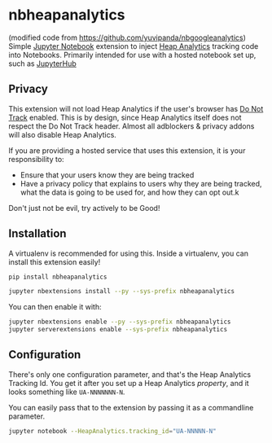 # nbheapanalytics
(modified code from https://github.com/yuvipanda/nbgoogleanalytics)
Simple [Jupyter Notebook](http://jupyter.org/) extension to inject
[Heap Analytics](https://www.google.com/analytics/) tracking code into
Notebooks. Primarily intended for use with a hosted notebook set up,
such as [JupyterHub](https://github.com/jupyterhub/jupyterhub/)

## Privacy

This extension will not load Heap Analytics if the user's browser
has [Do Not Track](http://donottrack.us/) enabled. This is by design,
since Heap Analytics itself does not respect the Do Not Track header.
Almost all adblockers & privacy addons will also disable Heap Analytics.

If you are providing a hosted service that uses this extension, it is
your responsibility to:

  - Ensure that your users know they are being tracked
  - Have a privacy policy that explains to users why they are being tracked,
    what the data is going to be used for, and how they can opt out.k

Don't just not be evil, try actively to be Good!

## Installation

A virtualenv is recommended for using this. Inside a virtualenv, you
can install this extension easily!

```bash
pip install nbheapanalytics

jupyter nbextensions install --py --sys-prefix nbheapanalytics
```

You can then enable it with:

```bash
jupyter nbextensions enable --py --sys-prefix nbheapanalytics
jupyter serverextensions enable --sys-prefix nbheapanalytics
```
## Configuration

There's only one configuration parameter, and that's the Heap Analytics
Tracking Id. You get it after you set up a Heap Analytics *property*, and
it looks something like `UA-NNNNNNN-N`.

You can easily pass that to the extension by passing it as a commandline
parameter.

```bash
jupyter notebook --HeapAnalytics.tracking_id="UA-NNNNN-N"
```
